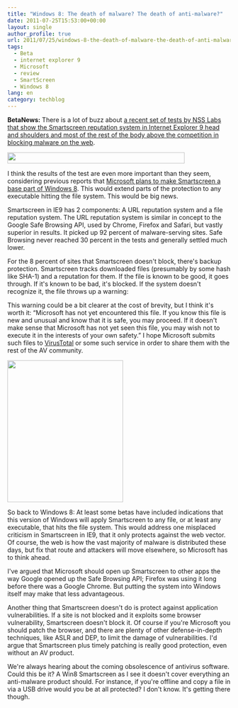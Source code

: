 ```yaml
---
title: "Windows 8: The death of malware? The death of anti-malware?"
date: 2011-07-25T15:53:00+00:00
layout: single
author_profile: true
url: 2011/07/25/windows-8-the-death-of-malware-the-death-of-anti-malware/
tags:
  - Beta
  - internet explorer 9
  - Microsoft
  - review
  - SmartScreen
  - Windows 8
lang: en
category: techblog
---
```

<div dir="ltr" trbidi="on">
  <b>BetaNews:</b> There is a lot of buzz about <a href="http://blogs.pcmag.com/securitywatch/2011/07/tests_show_ie9_tops_in_blockin.php">a recent set of tests by NSS Labs that show the Smartscreen reputation system in Internet Explorer 9 head and shoulders and most of the rest of the body above the competition in blocking malware on the web</a>.</p> 
  
  <div>
    <a href="http://2.bp.blogspot.com/-LQtU5rwexss/Ti2Jupfsq0I/AAAAAAAAD68/nhNoK4szbxQ/s1600/7531.png" imageanchor="1"><img border="0" height="25" src="http://2.bp.blogspot.com/-LQtU5rwexss/Ti2Jupfsq0I/AAAAAAAAD68/nhNoK4szbxQ/s400/7531.png" width="400" /></a>
  </div>
  
  <p>
    I think the results of the test are even more important than they seem, considering previous reports that <a href="http://blogs.pcmag.com/securitywatch/2011/04/windows_8_to_include_smartscre.php">Microsoft plans to make Smartscreen a base part of Windows 8</a>. This would extend parts of the protection to any executable hitting the file system. This would be big news.
  </p>
  
  <p>
    Smartscreen in IE9 has 2 components: A URL reputation system and a file reputation system. The URL reputation system is similar in concept to the Google Safe Browsing API, used by Chrome, Firefox and Safari, but vastly superior in results. It picked up 92 percent of malware-serving sites. Safe Browsing never reached 30 percent in the tests and generally settled much lower.
  </p>
  
  <p>
    For the 8 percent of sites that Smartscreen doesn't block, there's backup protection. Smartscreen tracks downloaded files (presumably by some hash like SHA-1) and a reputation for them. If the file is known to be good, it goes through. If it's known to be bad, it's blocked. If the system doesn't recognize it, the file throws up a warning:
  </p>
  
  <p>
    This warning could be a bit clearer at the cost of brevity, but I think it's worth it: &#8220;Microsoft has not yet encountered this file. If you know this file is new and unusual and know that it is safe, you may proceed. If it doesn't make sense that Microsoft has not yet seen this file, you may wish not to execute it in the interests of your own safety.&#8221; I hope Microsoft submits such files to <a href="http://www.virustotal.com/">VirusTotal</a> or some such service in order to share them with the rest of the AV community.
  </p>
  
  <div>
    <a href="http://3.bp.blogspot.com/-2_g-gQniPDs/Ti2Js4u4DFI/AAAAAAAAD64/QOTaoejLVRY/s1600/7530.png" imageanchor="1"><img border="0" height="320" src="http://3.bp.blogspot.com/-2_g-gQniPDs/Ti2Js4u4DFI/AAAAAAAAD64/QOTaoejLVRY/s320/7530.png" width="261" /></a>
  </div>
  
  <p>
    So back to Windows 8: At least some betas have included indications that this version of Windows will apply Smartscreen to any file, or at least any executable, that hits the file system. This would address one misplaced criticism in Smartscreen in IE9, that it only protects against the web vector. Of course, the web is how the vast majority of malware is distributed these days, but fix that route and attackers will move elsewhere, so Microsoft has to think ahead.
  </p>
  
  <p>
    I've argued that Microsoft should open up Smartscreen to other apps the way Google opened up the Safe Browsing API; Firefox was using it long before there was a Google Chrome. But putting the system into Windows itself may make that less advantageous.
  </p>
  
  <p>
    Another thing that Smartscreen doesn't do is protect against application vulnerabilities. If a site is not blocked and it exploits some browser vulnerability, Smartscreen doesn't block it. Of course if you're Microsoft you should patch the browser, and there are plenty of other defense-in-depth techniques, like ASLR and DEP, to limit the damage of vulnerabilities. I'd argue that Smartscreen plus timely patching is really good protection, even without an AV product.
  </p>
  
  <p>
    We're always hearing about the coming obsolescence of antivirus software. Could this be it? A Win8 Smartscreen as I see it doesn't cover everything an anti-malware product should. For instance, if you're offline and copy a file in via a USB drive would you be at all protected? I don't know. It's getting there though.
  </p>
</div>